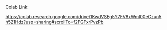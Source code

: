 Colab Link:

https://colab.research.google.com/drive/1KwdVSEg5Y7FV8xWmI00eCzun5h521Hdz?usp=sharing#scrollTo=f2FGFxrPvzPb